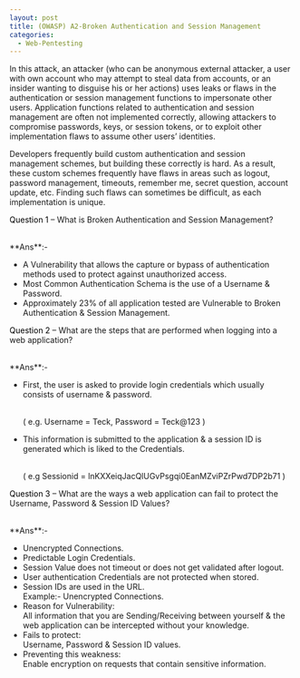 ```yaml
---
layout: post
title: (OWASP) A2-Broken Authentication and Session Management
categories:
  - Web-Pentesting
---
```


<p>In this attack, an attacker (who can be anonymous external attacker, a user with own account who may attempt to steal data from accounts, or an insider wanting to disguise his or her actions) uses leaks or flaws in the authentication or session management functions to impersonate other users. Application functions related to authentication and session management are often not implemented correctly, allowing attackers to compromise passwords, keys, or session tokens, or to exploit other implementation flaws to assume other users’ identities.</p>
<p>Developers frequently build custom authentication and session management schemes, but building these correctly is hard. As a result, these custom schemes frequently have flaws in areas such as logout, password management, timeouts, remember me, secret question, account update, etc. Finding such flaws can sometimes be difficult, as each implementation is unique.</p>

<p Class="message">
  <font color="Black">Question 1</font> – What is Broken Authentication and Session Management?
</p>
<br>**Ans**:- 

* A Vulnerability that allows the capture or bypass of authentication methods used to protect against unauthorized access.
* Most Common Authentication Schema is the use of a Username & Password.
* Approximately 23% of all application tested are Vulnerable to Broken Authentication & Session Management.

<p Class="message">
  <font color="Black">Question 2</font> – What are the steps that are performed when logging into a web application?
</p>
<br>**Ans**:- 

* First, the user is asked to provide login credentials which usually consists of username & password.

  <br>( e.g. Username = Teck, Password = Teck@123 )

* This information is submitted to the application & a session ID is generated which is liked to the Credentials.

  <br>( e.g Sessionid = lnKXXeiqJacQlUGvPsgqi0EanMZviPZrPwd7DP2b71 )

<p Class="message">
  <font color="Black">Question 3</font> – What are the ways a web application can fail to protect the Username, Password & Session ID Values?
</p>
<br>**Ans**:- 

* Unencrypted Connections.
* Predictable Login Credentials.
* Session Value does not timeout or does not get validated after logout.
* User authentication Credentials are not protected when stored.
* Session IDs are used in the URL.
<br>Example:- Unencrypted Connections.
* Reason for Vulnerability:
  <br>All information that you are Sending/Receiving between yourself & the web application can be intercepted without your knowledge.
* Fails to protect:
  <br>Username, Password & Session ID values.
* Preventing this weakness:
  <br>Enable encryption on requests that contain sensitive information.

